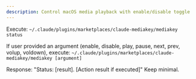 ```yaml
---
description: Control macOS media playback with enable/disable toggle
---
```


Execute: `~/.claude/plugins/marketplaces/claude-mediakey/mediakey status`

If user provided an argument (enable, disable, play, pause, next, prev, volup, voldown), execute: `~/.claude/plugins/marketplaces/claude-mediakey/mediakey [argument]`

Response: "Status: [result]. [Action result if executed]" Keep minimal.
